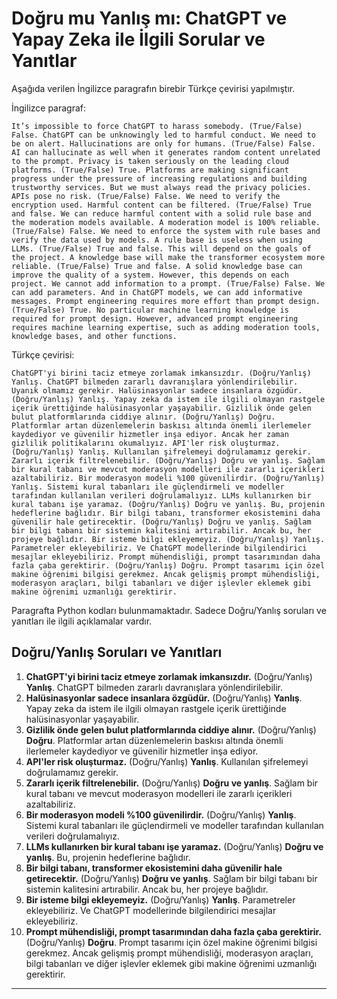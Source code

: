 # Doğru mu Yanlış mı: ChatGPT ve Yapay Zeka ile İlgili Sorular ve Yanıtlar

Aşağıda verilen İngilizce paragrafın birebir Türkçe çevirisi yapılmıştır.

İngilizce paragraf:
```
It’s impossible to force ChatGPT to harass somebody. (True/False) False. ChatGPT can be unknowingly led to harmful conduct. We need to be on alert. Hallucinations are only for humans. (True/False) False. AI can hallucinate as well when it generates random content unrelated to the prompt. Privacy is taken seriously on the leading cloud platforms. (True/False) True. Platforms are making significant progress under the pressure of increasing regulations and building trustworthy services. But we must always read the privacy policies. APIs pose no risk. (True/False) False. We need to verify the encryption used. Harmful content can be filtered. (True/False) True and false. We can reduce harmful content with a solid rule base and the moderation models available. A moderation model is 100% reliable. (True/False) False. We need to enforce the system with rule bases and verify the data used by models. A rule base is useless when using LLMs. (True/False) True and false. This will depend on the goals of the project. A knowledge base will make the transformer ecosystem more reliable. (True/False) True and false. A solid knowledge base can improve the quality of a system. However, this depends on each project. We cannot add information to a prompt. (True/False) False. We can add parameters. And in ChatGPT models, we can add informative messages. Prompt engineering requires more effort than prompt design. (True/False) True. No particular machine learning knowledge is required for prompt design. However, advanced prompt engineering requires machine learning expertise, such as adding moderation tools, knowledge bases, and other functions.
```

Türkçe çevirisi:
```
ChatGPT'yi birini taciz etmeye zorlamak imkansızdır. (Doğru/Yanlış) Yanlış. ChatGPT bilmeden zararlı davranışlara yönlendirilebilir. Uyanık olmamız gerekir. Halüsinasyonlar sadece insanlara özgüdür. (Doğru/Yanlış) Yanlış. Yapay zeka da istem ile ilgili olmayan rastgele içerik ürettiğinde halüsinasyonlar yaşayabilir. Gizlilik önde gelen bulut platformlarında ciddiye alınır. (Doğru/Yanlış) Doğru. Platformlar artan düzenlemelerin baskısı altında önemli ilerlemeler kaydediyor ve güvenilir hizmetler inşa ediyor. Ancak her zaman gizlilik politikalarını okumalıyız. API'ler risk oluşturmaz. (Doğru/Yanlış) Yanlış. Kullanılan şifrelemeyi doğrulamamız gerekir. Zararlı içerik filtrelenebilir. (Doğru/Yanlış) Doğru ve yanlış. Sağlam bir kural tabanı ve mevcut moderasyon modelleri ile zararlı içerikleri azaltabiliriz. Bir moderasyon modeli %100 güvenilirdir. (Doğru/Yanlış) Yanlış. Sistemi kural tabanları ile güçlendirmeli ve modeller tarafından kullanılan verileri doğrulamalıyız. LLMs kullanırken bir kural tabanı işe yaramaz. (Doğru/Yanlış) Doğru ve yanlış. Bu, projenin hedeflerine bağlıdır. Bir bilgi tabanı, transformer ekosistemini daha güvenilir hale getirecektir. (Doğru/Yanlış) Doğru ve yanlış. Sağlam bir bilgi tabanı bir sistemin kalitesini artırabilir. Ancak bu, her projeye bağlıdır. Bir isteme bilgi ekleyemeyiz. (Doğru/Yanlış) Yanlış. Parametreler ekleyebiliriz. Ve ChatGPT modellerinde bilgilendirici mesajlar ekleyebiliriz. Prompt mühendisliği, prompt tasarımından daha fazla çaba gerektirir. (Doğru/Yanlış) Doğru. Prompt tasarımı için özel makine öğrenimi bilgisi gerekmez. Ancak gelişmiş prompt mühendisliği, moderasyon araçları, bilgi tabanları ve diğer işlevler eklemek gibi makine öğrenimi uzmanlığı gerektirir.
```

Paragrafta Python kodları bulunmamaktadır. Sadece Doğru/Yanlış soruları ve yanıtları ile ilgili açıklamalar vardır.

## Doğru/Yanlış Soruları ve Yanıtları

1. **ChatGPT'yi birini taciz etmeye zorlamak imkansızdır.** (Doğru/Yanlış) **Yanlış**. ChatGPT bilmeden zararlı davranışlara yönlendirilebilir.
2. **Halüsinasyonlar sadece insanlara özgüdür.** (Doğru/Yanlış) **Yanlış**. Yapay zeka da istem ile ilgili olmayan rastgele içerik ürettiğinde halüsinasyonlar yaşayabilir.
3. **Gizlilik önde gelen bulut platformlarında ciddiye alınır.** (Doğru/Yanlış) **Doğru**. Platformlar artan düzenlemelerin baskısı altında önemli ilerlemeler kaydediyor ve güvenilir hizmetler inşa ediyor.
4. **API'ler risk oluşturmaz.** (Doğru/Yanlış) **Yanlış**. Kullanılan şifrelemeyi doğrulamamız gerekir.
5. **Zararlı içerik filtrelenebilir.** (Doğru/Yanlış) **Doğru ve yanlış**. Sağlam bir kural tabanı ve mevcut moderasyon modelleri ile zararlı içerikleri azaltabiliriz.
6. **Bir moderasyon modeli %100 güvenilirdir.** (Doğru/Yanlış) **Yanlış**. Sistemi kural tabanları ile güçlendirmeli ve modeller tarafından kullanılan verileri doğrulamalıyız.
7. **LLMs kullanırken bir kural tabanı işe yaramaz.** (Doğru/Yanlış) **Doğru ve yanlış**. Bu, projenin hedeflerine bağlıdır.
8. **Bir bilgi tabanı, transformer ekosistemini daha güvenilir hale getirecektir.** (Doğru/Yanlış) **Doğru ve yanlış**. Sağlam bir bilgi tabanı bir sistemin kalitesini artırabilir. Ancak bu, her projeye bağlıdır.
9. **Bir isteme bilgi ekleyemeyiz.** (Doğru/Yanlış) **Yanlış**. Parametreler ekleyebiliriz. Ve ChatGPT modellerinde bilgilendirici mesajlar ekleyebiliriz.
10. **Prompt mühendisliği, prompt tasarımından daha fazla çaba gerektirir.** (Doğru/Yanlış) **Doğru**. Prompt tasarımı için özel makine öğrenimi bilgisi gerekmez. Ancak gelişmiş prompt mühendisliği, moderasyon araçları, bilgi tabanları ve diğer işlevler eklemek gibi makine öğrenimi uzmanlığı gerektirir.

---

